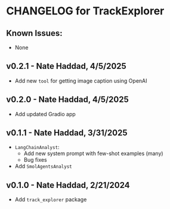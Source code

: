 # CHANGELOG for TrackExplorer

## Known Issues:
- None

## v0.2.1 - Nate Haddad, 4/5/2025
- Add new `tool` for getting image caption using OpenAI

## v0.2.0 - Nate Haddad, 4/5/2025
- Add updated Gradio app

## v0.1.1 - Nate Haddad, 3/31/2025
- `LangChainAnalyst`:
    - Add new system prompt with few-shot examples (many)
    - Bug fixes
- Add `SmolAgentsAnalyst`

## v0.1.0 - Nate Haddad, 2/21/2024
- Add `track_explorer` package
